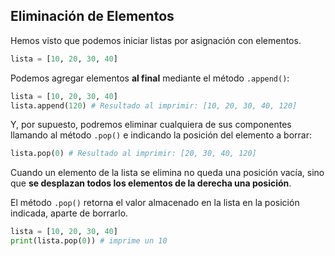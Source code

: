 ## Eliminación de Elementos

Hemos visto que podemos iniciar listas por asignación con elementos.

```python
lista = [10, 20, 30, 40]
```

Podemos agregar elementos **al final** mediante el método `.append()`:

```python
lista = [10, 20, 30, 40]
lista.append(120) # Resultado al imprimir: [10, 20, 30, 40, 120]
```

Y, por supuesto, podremos eliminar cualquiera de sus componentes llamando al método `.pop()` e indicando la posición del elemento a borrar:

```python
lista.pop(0) # Resultado al imprimir: [20, 30, 40, 120]
```

Cuando un elemento de la lista se elimina no queda una posición vacía, sino que **se desplazan todos los elementos de la derecha una posición**.

El método `.pop()` retorna el valor almacenado en la lista en la posición indicada, aparte de borrarlo.

```python
lista = [10, 20, 30, 40]
print(lista.pop(0)) # imprime un 10
```





